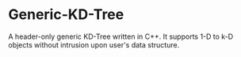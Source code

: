 # Generic-KD-Tree
A header-only generic KD-Tree written in C++. It supports 1-D to k-D objects without intrusion upon user's data structure.
